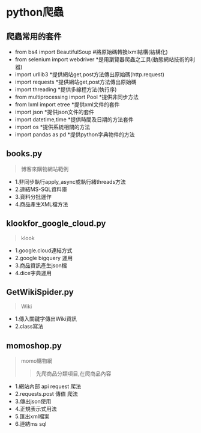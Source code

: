 # python爬蟲
## 爬蟲常用的套件
- from bs4 import BeautifulSoup  #將原始碼轉換lxml結構(結構化)
- from selenium import webdriver *是用瀏覽器爬蟲之工具(動態網站技術的利器)
- import urllib3 *提供網站get,post方法傳出原始碼(http.request)
- import requests *提供網站get,post方法傳出原始碼
- import threading *提供多線程方法(執行序)
- from multiprocessing import Pool *提供非同步方法
- from lxml import etree  *提供xml文件的套件
- import json *提供json文件的套件
- import datetime,time *提供時間及日期的方法套件
- import os *提供系統相關的方法
- import pandas as pd *提供python字典物件的方法


## books.py
> 博客來購物網站範例
- 1.非同步執行apply_async或執行緒threads方法
- 2.連結MS-SQL資料庫
- 3.資料分批運作
- 4.商品產生XML檔方法
## klookfor_google_cloud.py
> klook
- 1.google.cloud連結方式
- 2.google bigquery 運用
- 3.商品資訊產生json檔
- 4.dice字典運用
## GetWikiSpider.py
> Wiki
- 1.傳入關鍵字傳出Wiki資訊
- 2.class寫法

## momoshop.py
> momo購物網
>> 先爬商品分類項目,在爬商品內容
- 1.網站內部 api request 爬法
- 2.requests.post 傳值 爬法
- 3.傳出json使用
- 4.正規表示式用法
- 5.匯出xml檔案
- 6.連結ms sql